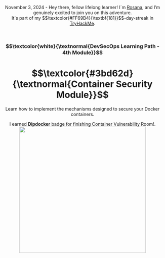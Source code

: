 <p align="center">November 3, 2024  - Hey there, fellow lifelong learner! I´m <a href="https://www.linkedin.com/in/rosanafssantos/">Rosana</a>, and I’m genuinely excited to join you on this adventure.<br>
It´s part of my $$\textcolor{#FF69B4}{\textbf{181}}$$-day-streak in  <a href="https://tryhackme.com/r/p/Rosana">TryHackMe</a>.</p>
<br>

<h3 align="center"> $$\textcolor{white}{\textnormal{DevSecOps Learning Path - 4th Module}}$$ </h3>
<h1 align="center"> $$\textcolor{#3bd62d}{\textnormal{Container Security Module}}$$ </h1>

<p align="center">Learn how to implement the mechanisms designed to secure your Docker containers.</p>

<p align="center">I earned <strong>Dipdocker</strong> badge for finishing Container Vulnerability Room!.
                 <img height="400x" src="https://github.com/user-attachments/assets/7a48ac4c-1cc5-4720-bc5a-383b7805f04a"></p>

